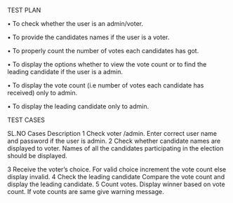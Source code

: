 TEST PLAN

•	To check whether the user is an admin/voter.

•	To provide the candidates names if the user is a voter.

•	To properly count the number of votes each candidates has got.

•	To display the options whether to view the vote count or to find the leading candidate if the user is a admin.

•	To display the vote count (i.e number of votes each candidate has received) only to admin.

•	To display the leading candidate only to admin.

TEST CASES

SL.NO	              Cases	Description
1	                 Check voter /admin.	Enter correct user name and password if the user is admin.
2	Check whether candidate names are displayed to voter.	Names of all the candidates participating in the election should be displayed.

3	Receive the voter’s choice.	For valid choice increment the vote count else display invalid.
4	Check the leading candidate	Compare the vote count and display the leading candidate.
5	Count votes.	Display winner based on vote count. If vote counts are same give warning message.


